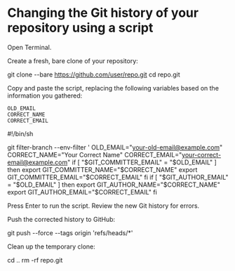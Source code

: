 # Changing the Git history of your repository using a script

Open Terminal.

Create a fresh, bare clone of your repository:

git clone --bare https://github.com/user/repo.git
cd repo.git

Copy and paste the script, replacing the following variables based on the information you gathered:

    OLD_EMAIL
    CORRECT_NAME
    CORRECT_EMAIL

#!/bin/sh

git filter-branch --env-filter '
OLD_EMAIL="your-old-email@example.com"
CORRECT_NAME="Your Correct Name"
CORRECT_EMAIL="your-correct-email@example.com"
if [ "$GIT_COMMITTER_EMAIL" = "$OLD_EMAIL" ]
then
    export GIT_COMMITTER_NAME="$CORRECT_NAME"
    export GIT_COMMITTER_EMAIL="$CORRECT_EMAIL"
fi
if [ "$GIT_AUTHOR_EMAIL" = "$OLD_EMAIL" ]
then
    export GIT_AUTHOR_NAME="$CORRECT_NAME"
    export GIT_AUTHOR_EMAIL="$CORRECT_EMAIL"
fi


Press Enter to run the script.
Review the new Git history for errors.

Push the corrected history to GitHub:

git push --force --tags origin 'refs/heads/*'

Clean up the temporary clone:

cd ..
rm -rf repo.git

